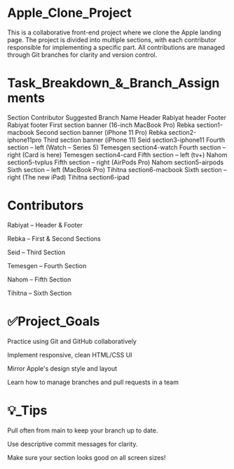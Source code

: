 # Apple_Clone_Project
This is a collaborative front-end project where we clone the Apple landing page. 
The project is divided into multiple sections, with each contributor responsible for implementing a specific part.
All contributions are managed through Git branches for clarity and version control.

# Task_Breakdown_&_Branch_Assignments

Section	Contributor	Suggested Branch Name
Header	Rabiyat	header
Footer	Rabiyat	footer
First section banner (16-inch MacBook Pro)	Rebka	section1-macbook
Second section banner (iPhone 11 Pro)	Rebka	section2-iphone11pro
Third section banner (iPhone 11)	Seid	section3-iphone11
Fourth section – left (Watch – Series 5)	Temesgen	section4-watch
Fourth section – right (Card is here)	Temesgen	section4-card
Fifth section – left (tv+)	Nahom	section5-tvplus
Fifth section – right (AirPods Pro)	Nahom	section5-airpods
Sixth section – left (MacBook Pro)	Tihitna	section6-macbook
Sixth section – right (The new iPad)	Tihitna	section6-ipad

# Contributors

Rabiyat – Header & Footer

Rebka – First & Second Sections

Seid – Third Section

Temesgen – Fourth Section

Nahom – Fifth Section

Tihitna – Sixth Section

# ✅Project_Goals
Practice using Git and GitHub collaboratively

Implement responsive, clean HTML/CSS UI

Mirror Apple's design style and layout

Learn how to manage branches and pull requests in a team

# 💡_Tips
Pull often from main to keep your branch up to date.

Use descriptive commit messages for clarity.

Make sure your section looks good on all screen sizes!
